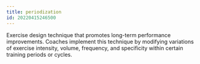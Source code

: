 ```yaml
---
title: periodization
id: 20220415246500
---
```


Exercise design technique that promotes long-term performance improvements. Coaches implement this technique by modifying variations of exercise intensity, volume, frequency, and specificity within certain training periods or cycles.
